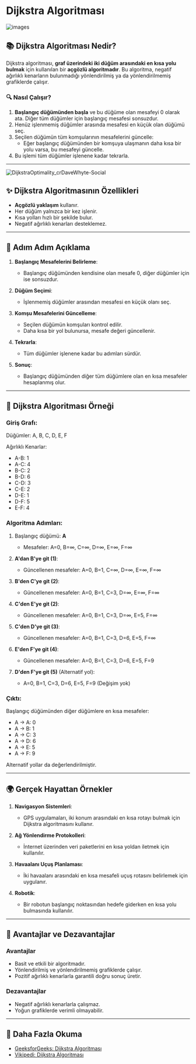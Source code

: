 # Dijkstra Algoritması

![images](https://github.com/user-attachments/assets/31b0cbf1-f819-4014-a57f-cb0424862dae)

## 📚 Dijkstra Algoritması Nedir?

Dijkstra algoritması, **graf üzerindeki iki düğüm arasındaki en kısa yolu bulmak** için kullanılan bir **açgözlü algoritmadır**. Bu algoritma, negatif ağırlıklı kenarların bulunmadığı yönlendirilmiş ya da yönlendirilmemiş grafiklerde çalışır.

### 🔍 Nasıl Çalışır?
1. **Başlangıç düğümünden başla** ve bu düğüme olan mesafeyi 0 olarak ata. Diğer tüm düğümler için başlangıç mesafesi sonsuzdur.
2. Henüz işlenmemiş düğümler arasında mesafesi en küçük olan düğümü seç.
3. Seçilen düğümün tüm komşularının mesafelerini güncelle:
   - Eğer başlangıç düğümünden bir komşuya ulaşmanın daha kısa bir yolu varsa, bu mesafeyi güncelle.
4. Bu işlemi tüm düğümler işlenene kadar tekrarla.

---

![DijkstraOptimality_crDaveWhyte-Social](https://github.com/user-attachments/assets/b5bcebe8-0212-4983-8d0f-ee5e5c624f70)


## ✨ Dijkstra Algoritmasının Özellikleri
- **Açgözlü yaklaşım** kullanır.
- Her düğüm yalnızca bir kez işlenir.
- Kısa yolları hızlı bir şekilde bulur.
- Negatif ağırlıklı kenarları desteklemez.

---

## 🚀 Adım Adım Açıklama

1. **Başlangıç Mesafelerini Belirleme**:
   - Başlangıç düğümünden kendisine olan mesafe 0, diğer düğümler için ise sonsuzdur.

2. **Düğüm Seçimi**:
   - İşlenmemiş düğümler arasından mesafesi en küçük olanı seç.

3. **Komşu Mesafelerini Güncelleme**:
   - Seçilen düğümün komşuları kontrol edilir.
   - Daha kısa bir yol bulunursa, mesafe değeri güncellenir.

4. **Tekrarla**:
   - Tüm düğümler işlenene kadar bu adımları sürdür.

5. **Sonuç**:
   - Başlangıç düğümünden diğer tüm düğümlere olan en kısa mesafeler hesaplanmış olur.

---

## 📖 Dijkstra Algoritması Örneği

### Giriş Grafı:

Düğümler: A, B, C, D, E, F

Ağırlıklı Kenarlar:

- A-B: 1
- A-C: 4
- B-C: 2
- B-D: 6
- C-D: 3
- C-E: 2
- D-E: 1
- D-F: 5
- E-F: 4

### Algoritma Adımları:

1. Başlangıç düğümü: **A**

   - Mesafeler: A=0, B=∞, C=∞, D=∞, E=∞, F=∞

2. **A'dan B'ye git (1)**:

   - Güncellenen mesafeler: A=0, B=1, C=∞, D=∞, E=∞, F=∞

3. **B'den C'ye git (2)**:

   - Güncellenen mesafeler: A=0, B=1, C=3, D=∞, E=∞, F=∞

4. **C'den E'ye git (2)**:

   - Güncellenen mesafeler: A=0, B=1, C=3, D=∞, E=5, F=∞

5. **C'den D'ye git (3)**:

   - Güncellenen mesafeler: A=0, B=1, C=3, D=6, E=5, F=∞

6. **E'den F'ye git (4)**:

   - Güncellenen mesafeler: A=0, B=1, C=3, D=6, E=5, F=9

7. **D'den F'ye git (5)** (Alternatif yol):

   - A=0, B=1, C=3, D=6, E=5, F=9 (Değişim yok)

### Çıktı:

Başlangıç düğümünden diğer düğümlere en kısa mesafeler:

- A -> A: 0
- A -> B: 1
- A -> C: 3
- A -> D: 6
- A -> E: 5
- A -> F: 9

Alternatif yollar da değerlendirilmiştir.

---

## 🌍 Gerçek Hayattan Örnekler

1. **Navigasyon Sistemleri**:
   - GPS uygulamaları, iki konum arasındaki en kısa rotayı bulmak için Dijkstra algoritmasını kullanır.

2. **Ağ Yönlendirme Protokolleri**:
   - İnternet üzerinden veri paketlerini en kısa yoldan iletmek için kullanılır.

3. **Havaalanı Uçuş Planlaması**:
   - İki havaalanı arasındaki en kısa mesafeli uçuş rotasını belirlemek için uygulanır.

4. **Robotik**:
   - Bir robotun başlangıç noktasından hedefe giderken en kısa yolu bulmasında kullanılır.

---

## 🌟 Avantajlar ve Dezavantajlar

### Avantajlar
- Basit ve etkili bir algoritmadır.
- Yönlendirilmiş ve yönlendirilmemiş grafiklerde çalışır.
- Pozitif ağırlıklı kenarlarla garantili doğru sonuç üretir.

### Dezavantajlar
- Negatif ağırlıklı kenarlarla çalışmaz.
- Yoğun grafiklerde verimli olmayabilir.

---

## 📖 Daha Fazla Okuma
- [GeeksforGeeks: Dijkstra Algoritması](https://www.geeksforgeeks.org/dijkstras-shortest-path-algorithm-greedy-algo-7/)
- [Vikipedi: Dijkstra Algoritması](https://tr.wikipedia.org/wiki/Dijkstra%27n%C4%B1n_algoritmas%C4%B1)


